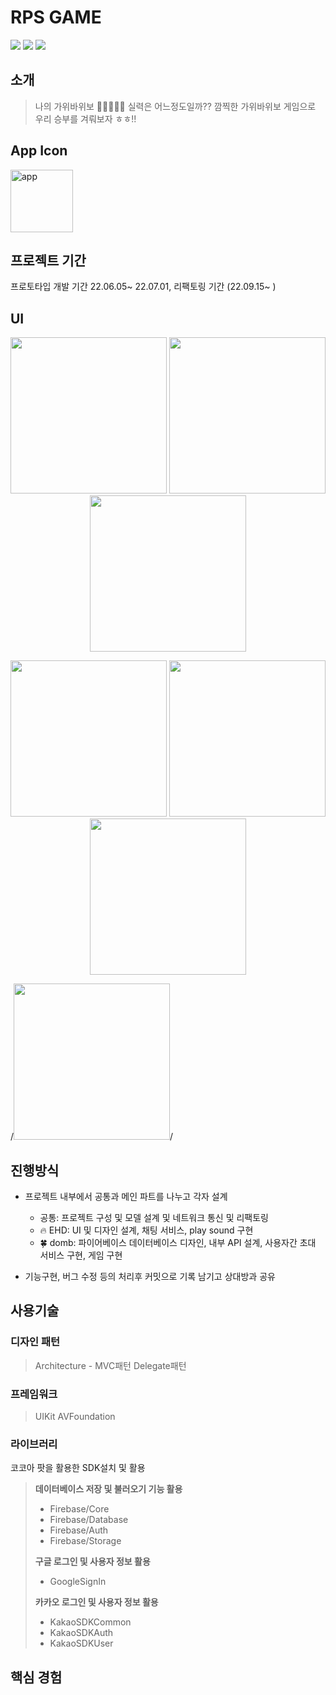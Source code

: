 # RPS GAME
<img src="https://img.shields.io/badge/Swift-F05138?style=flat-square&logo=Swift&logoColor=white"/></a>
<img src="https://img.shields.io/badge/Xcode-147EFB?style=flat-square&logo=Xcode&logoColor=white"/></a>
<img src="https://img.shields.io/badge/Firebase-FFCA28?style=flat-square&logo=Firebase&logoColor=white"/></a>

<!-- <img src="https://img.shields.io/badge/기술명-색상코드?style=flat-square&logo=기술명&logoColor=색상"/></a> -->

## 소개

> 나의 가위바위보 ✌🏻✊🖐🏾 실력은 어느정도일까?? 
> 깜찍한 가위바위보 게임으로 우리 승부를 겨뤄보자 ㅎㅎ!!


## App Icon ##
<img width="100" height="100" alt="app" src="https://user-images.githubusercontent.com/80871083/191462645-55f4f54e-9f37-4e67-ab17-bdeaea5bfa45.png">

## 프로젝트 기간

프로토타입 개발 기간 22.06.05~ 22.07.01, 리팩토링 기간 (22.09.15~ )

## UI
<p align="center">
  <img width="250" src = "https://user-images.githubusercontent.com/80871083/191463826-62188627-df5b-4112-93dc-4224212cc0e8.png">
  <img width="250" src = "https://user-images.githubusercontent.com/80871083/191464070-49c6d7d8-9490-42b6-ba47-79cb25e8abf4.png">
  <img width="250" src = "https://user-images.githubusercontent.com/80871083/191464296-40612188-1cfa-4374-988d-a55af9e33637.png">
</p>


<p align="center">
  <img width="250" src = "https://user-images.githubusercontent.com/80871083/191464375-4b9a02a5-5079-4e89-ac53-584ac1afc00b.png">
  <img width="250" src = "https://user-images.githubusercontent.com/80871083/191464412-e8a39476-bb11-4073-949b-d78a59f032de.png">
  <img width="250" src = "https://user-images.githubusercontent.com/80871083/191464532-cd68a45a-4092-4b68-ba48-5b3c3bd61283.png">
</p>


/*<img width="250" src = "">*/


## 진행방식

- 프로젝트 내부에서 공통과 메인 파트를 나누고 각자 설계

  - 공통: 프로젝트 구성 및 모델 설계 및 네트워크 통신 및 리팩토링
  - 🔥 EHD: UI 및 디자인 설계, 채팅 서비스, play sound 구현
  - 🍀 domb: 파이어베이스 데이터베이스 디자인, 내부 API 설계, 사용자간 초대 서비스 구현, 게임 구현
  
- 기능구현, 버그 수정 등의 처리후 커밋으로 기록 남기고 상대방과 공유

## 사용기술


### 디자인 패턴
> Architecture - MVC패턴
> Delegate패턴

### 프레임워크
> UIKit
> AVFoundation

### 라이브러리
코코아 팟을 활용한 SDK설치 및 활용

> **데이터베이스 저장 및 불러오기 기능 활용**
> - Firebase/Core
> - Firebase/Database
> - Firebase/Auth
> - Firebase/Storage
>
> **구글 로그인 및 사용자 정보 활용**
> - GoogleSignIn
>
> **카카오 로그인 및 사용자 정보 활용**
> - KakaoSDKCommon
> - KakaoSDKAuth
> - KakaoSDKUser

## 핵심 경험

